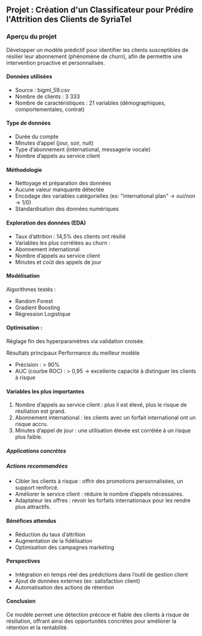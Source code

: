 ## Projet : Création d'un Classificateur pour Prédire l'Attrition des Clients de SyriaTel

### Aperçu du projet
Développer un modèle prédictif pour identifier les clients susceptibles de résilier leur 
abonnement (phénomène de churn), afin de permettre une intervention proactive et personnalisée.

#### Données utilisées
* Source : bigml_59.csv
* Nombre de clients : 3 333
* Nombre de caractéristiques : 21 variables (démographiques, comportementales, contrat)

#### Type de données
* Durée du compte
* Minutes d’appel (jour, soir, nuit)
* Type d’abonnement (international, messagerie vocale)
* Nombre d’appels au service client
  
#### Méthodologie
* Nettoyage et préparation des données
* Aucune valeur manquante détectée
* Encodage des variables catégorielles (ex: "international plan" → oui/non → 1/0)
* Standardisation des données numériques

#### Exploration des données (EDA)
* Taux d’attrition : 14,5% des clients ont résilié
* Variables les plus corrélées au churn :
* Abonnement international
* Nombre d’appels au service client
* Minutes et coût des appels de jour

#### Modélisation
Algorithmes testés :
* Random Forest
* Gradient Boosting
* Régression Logistique

#### Optimisation :
Réglage fin des hyperparamètres via validation croisée.

Résultats principaux Performance du meilleur modèle

* Précision : > 90%
* AUC (courbe ROC) : > 0,95 → excellente capacité à distinguer les clients à risque

#### Variables les plus importantes

1. Nombre d’appels au service client : plus il est élevé, plus le risque de résiliation est grand.
2. Abonnement international : les clients avec un forfait international ont un risque accru.
3. Minutes d’appel de jour : une utilisation élevée est corrélée à un risque plus faible.

##### Applications concrètes
##### Actions recommandées

* Cibler les clients à risque : offrir des promotions personnalisées, un support renforcé.
* Améliorer le service client : réduire le nombre d’appels nécessaires.
* Adaptateur les offres : revoir les forfaits internationaux pour les rendre plus attractifs.
  
#### Bénéfices attendus
* Réduction du taux d’attrition
* Augmentation de la fidélisation
* Optimisation des campagnes marketing

#### Perspectives
* Intégration en temps réel des prédictions dans l’outil de gestion client
* Ajout de données externes (ex: satisfaction client)
* Automatisation des actions de rétention

#### Conclusion
Ce modèle permet une détection précoce et fiable des clients à risque 
de résiliation, offrant ainsi des opportunités concrètes 
pour améliorer la rétention et la rentabilité.

